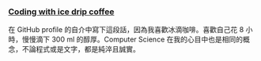 ### [Coding with ice drip coffee](https://github.com/ycku)
在 GitHub profile 的自介中寫下這段話，因為我喜歡冰滴咖啡。喜歡自己花 8 小時，慢慢滴下 300 ml 的醇厚。Computer Science 在我的心目中也是相同的概念，不論程式或是文字，都是純淬且誠實。
